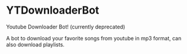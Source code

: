 # YTDownloaderBot

Youtube Downloader Bot! (currently deprecated)

A bot to download your favorite songs from youtube in mp3 format, can also download playlists.
